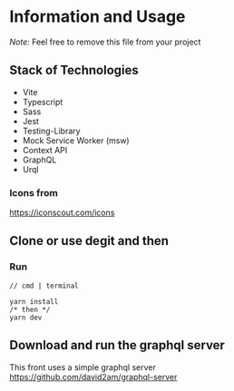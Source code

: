 # Information and Usage

_Note:_ Feel free to remove this file from your project

## Stack of Technologies
* Vite
* Typescript
* Sass
* Jest
* Testing-Library
* Mock Service Worker (msw)
* Context API
* GraphQL
* Urql

### Icons from
https://iconscout.com/icons

## Clone or use degit and then

### Run
```
// cmd | terminal

yarn install
/* then */
yarn dev
```

## Download and run the graphql server
This front uses a simple graphql server https://github.com/david2am/graphql-server

